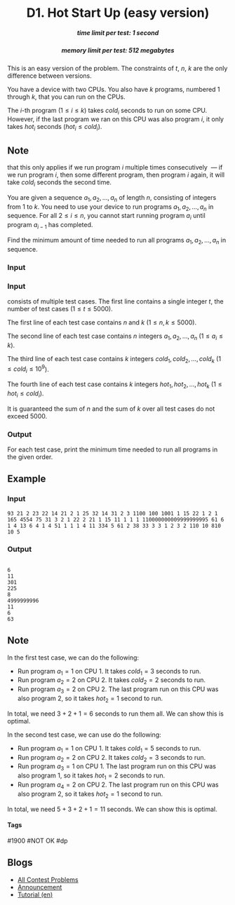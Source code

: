 <h1 style='text-align: center;'> D1. Hot Start Up (easy version)</h1>

<h5 style='text-align: center;'>time limit per test: 1 second</h5>
<h5 style='text-align: center;'>memory limit per test: 512 megabytes</h5>

This is an easy version of the problem. The constraints of $t$, $n$, $k$ are the only difference between versions.

You have a device with two CPUs. You also have $k$ programs, numbered $1$ through $k$, that you can run on the CPUs. 

The $i$-th program ($1 \le i \le k$) takes $cold_i$ seconds to run on some CPU. However, if the last program we ran on this CPU was also program $i$, it only takes $hot_i$ seconds ($hot_i \le cold_i$). 
## Note

 that this only applies if we run program $i$ multiple times consecutively  — if we run program $i$, then some different program, then program $i$ again, it will take $cold_i$ seconds the second time.

You are given a sequence $a_1, a_2, \ldots, a_n$ of length $n$, consisting of integers from $1$ to $k$. You need to use your device to run programs $a_1, a_2, \ldots, a_n$ in sequence. For all $2 \le i \le n$, you cannot start running program $a_i$ until program $a_{i - 1}$ has completed.

Find the minimum amount of time needed to run all programs $a_1, a_2, \ldots, a_n$ in sequence.

### Input

### Input

 consists of multiple test cases. The first line contains a single integer $t$, the number of test cases ($1 \le t \le 5000$).

The first line of each test case contains $n$ and $k$ ($1 \le n, k \le 5000$).

The second line of each test case contains $n$ integers $a_1, a_2, \ldots, a_n$ ($1 \le a_i \le k$).

The third line of each test case contains $k$ integers $cold_1, cold_2, \ldots, cold_k$ ($1 \le cold_i \le 10^9$).

The fourth line of each test case contains $k$ integers $hot_1, hot_2, \ldots, hot_k$ ($1 \le hot_i \le cold_i$).

It is guaranteed the sum of $n$ and the sum of $k$ over all test cases do not exceed $5000$.

### Output

For each test case, print the minimum time needed to run all programs in the given order.

## Example

### Input


```text
93 21 2 23 22 14 21 2 1 25 32 14 31 2 3 1100 100 1001 1 15 22 1 2 1 165 4554 75 31 3 2 1 22 2 21 1 15 11 1 1 1 110000000009999999995 61 6 1 4 13 6 4 1 4 51 1 1 1 4 11 334 5 61 2 38 33 3 3 1 2 3 2 110 10 810 10 5
```
### Output

```text

6
11
301
225
8
4999999996
11
6
63

```
## Note

In the first test case, we can do the following: 

* Run program $a_1 = 1$ on CPU $1$. It takes $cold_1 = 3$ seconds to run.
* Run program $a_2 = 2$ on CPU $2$. It takes $cold_2 = 2$ seconds to run.
* Run program $a_3 = 2$ on CPU $2$. The last program run on this CPU was also program $2$, so it takes $hot_2 = 1$ second to run.

In total, we need $3 + 2 + 1 = 6$ seconds to run them all. We can show this is optimal.

In the second test case, we can use do the following: 

* Run program $a_1 = 1$ on CPU $1$. It takes $cold_1 = 5$ seconds to run.
* Run program $a_2 = 2$ on CPU $2$. It takes $cold_2 = 3$ seconds to run.
* Run program $a_3 = 1$ on CPU $1$. The last program run on this CPU was also program $1$, so it takes $hot_1 = 2$ seconds to run.
* Run program $a_4 = 2$ on CPU $2$. The last program run on this CPU was also program $2$, so it takes $hot_2 = 1$ second to run.

In total, we need $5 + 3 + 2 + 1 = 11$ seconds. We can show this is optimal.



#### Tags 

#1900 #NOT OK #dp 

## Blogs
- [All Contest Problems](../Codeforces_Round_854_by_cybercats_(Div._1_+_Div._2).md)
- [Announcement](../blogs/Announcement.md)
- [Tutorial (en)](../blogs/Tutorial_(en).md)
